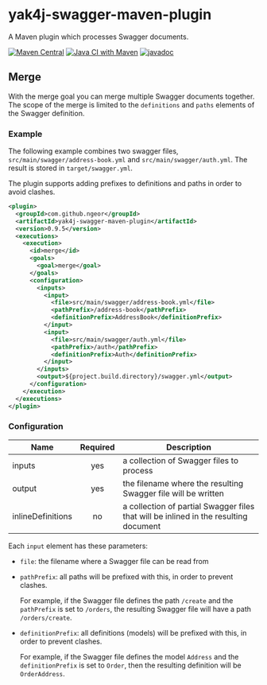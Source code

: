 # yak4j-swagger-maven-plugin

A Maven plugin which processes Swagger documents.

[![Maven Central](https://img.shields.io/maven-central/v/com.github.ngeor/yak4j-swagger-maven-plugin.svg?label=Maven%20Central)](https://search.maven.org/search?q=g:%22com.github.ngeor%22%20AND%20a:%22yak4j-swagger-maven-plugin%22)
[![Java CI with Maven](https://github.com/ngeor/yak4j-swagger-maven-plugin/actions/workflows/maven.yml/badge.svg)](https://github.com/ngeor/yak4j-swagger-maven-plugin/actions/workflows/maven.yml)
[![javadoc](https://javadoc.io/badge2/com.github.ngeor/yak4j-swagger-maven-plugin/javadoc.svg)](https://javadoc.io/doc/com.github.ngeor/yak4j-swagger-maven-plugin)

## Merge

With the merge goal you can merge multiple Swagger documents together. The scope
of the merge is limited to the `definitions` and `paths` elements of the Swagger
definition.

### Example

The following example combines two swagger files,
`src/main/swagger/address-book.yml` and `src/main/swagger/auth.yml`. The result
is stored in `target/swagger.yml`.

The plugin supports adding prefixes to definitions and paths in order to avoid
clashes.

```xml
<plugin>
  <groupId>com.github.ngeor</groupId>
  <artifactId>yak4j-swagger-maven-plugin</artifactId>
  <version>0.9.5</version>
  <executions>
    <execution>
      <id>merge</id>
      <goals>
        <goal>merge</goal>
      </goals>
      <configuration>
        <inputs>
          <input>
            <file>src/main/swagger/address-book.yml</file>
            <pathPrefix>/address-book</pathPrefix>
            <definitionPrefix>AddressBook</definitionPrefix>
          </input>
          <input>
            <file>src/main/swagger/auth.yml</file>
            <pathPrefix>/auth</pathPrefix>
            <definitionPrefix>Auth</definitionPrefix>
          </input>
        </inputs>
        <output>${project.build.directory}/swagger.yml</output>
      </configuration>
    </execution>
  </executions>
</plugin>
```

### Configuration

| Name              | Required | Description                                                                          |
| ----------------- | :------: | ------------------------------------------------------------------------------------ |
| inputs            |   yes    | a collection of Swagger files to process                                             |
| output            |   yes    | the filename where the resulting Swagger file will be written                        |
| inlineDefinitions |    no    | a collection of partial Swagger files that will be inlined in the resulting document |

Each `input` element has these parameters:

- `file`: the filename where a Swagger file can be read from
- `pathPrefix`: all paths will be prefixed with this, in order to prevent
  clashes.

  For example, if the Swagger file defines the path `/create` and the
  `pathPrefix` is set to `/orders`, the resulting Swagger file will have a path
  `/orders/create`.

- `definitionPrefix`: all definitions (models) will be prefixed with this, in
  order to prevent clashes.

  For example, if the Swagger file defines the model `Address` and the
  `definitionPrefix` is set to `Order`, then the resulting definition will be
  `OrderAddress`.
